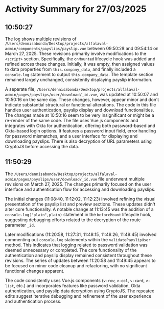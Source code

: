 # Activity Summary for 27/03/2025

## 10:50:27
The log shows multiple revisions of `/Users/dennisabonda/Desktop/projects/alfalaval-admin/components/payslips/payslip.vue` between 09:50:28 and 09:54:14 on March 27, 2025.  These revisions primarily involve modifications to the `<script>` section.  Specifically, the `onMounted` lifecycle hook was added and refined across these changes. Initially, it was empty, then assigned values to data properties from `this.company_data`, and finally included a `console.log` statement to output `this.company_data`.  The template section remained largely unchanged, consistently displaying payslip information.

A separate file, `/Users/dennisabonda/Desktop/projects/alfalaval-admin/pages/payslips/user/download/_id.vue`, was updated at 10:50:07 and 10:50:16 on the same day.  These changes, however, appear minor and don't indicate substantial structural or functional alterations. The code in this file handles user authentication, payslip display and download functionalities. The changes made at 10:50:16 seem to be very insignificant or might be a re-render of the same code.  The file uses Vue.js components and integrates with Okta for authentication, offering both password-based and Okta-based login options.  It features a password input field, error handling for password mismatches, and a user interface for displaying and downloading payslips.  There is also decryption of URL parameters using CryptoJS before accessing the data.


## 11:50:29
The `/Users/dennisabonda/Desktop/projects/alfalaval-admin/pages/payslips/user/download/_id.vue` file underwent multiple revisions on March 27, 2025.  The changes primarily focused on the  user interface and authentication flow for accessing and downloading payslips.

The initial changes (11:08:40, 11:12:02, 11:12:23) involved refining the visual presentation of the payslip list and preview sections. These updates didn't alter core functionality.  A notable change at 11:13:45 was the addition of a `console.log("plain",plain)` statement in the `beforeMount` lifecycle hook, suggesting debugging efforts related to the decryption of the route parameter `_id`.

Later modifications (11:20:58, 11:27:31, 11:49:15, 11:49:26, 11:49:45) involved commenting out `console.log` statements within the `validatePayslipUser` method. This indicates that logging related to password validation was deemed unnecessary or completed. The core functionality of the authentication and payslip display remained consistent throughout these revisions. The series of updates between 11:20:58 and 11:49:45 appears to be focused on minor code cleanup and refactoring, with no significant functional changes apparent.


The code consistently uses Vue.js components (`v-row`, `v-col`, `v-card`, `v-list`, etc.) and incorporates features like password validation, Okta authentication, and payslip data decryption using CryptoJS.  The repeated edits suggest iterative debugging and refinement of the user experience and authentication process.
